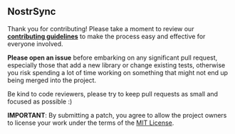 ## NostrSync

Thank you for contributing! Please take a moment to review our [**contributing guidelines**](https://github.com/KoalaSat/logseq-nostr-sync/blob/main/CONTRIBUTING.md)
to make the process easy and effective for everyone involved.

**Please open an issue** before embarking on any significant pull request, especially those that
add a new library or change existing tests, otherwise you risk spending a lot of time working
on something that might not end up being merged into the project.

Be kind to code reviewers, please try to keep pull requests as small and focused as possible :)

**IMPORTANT**: By submitting a patch, you agree to allow the project
owners to license your work under the terms of the [MIT License](https://github.com/KoalaSat/logseq-nostr-sync/blob/main/LICENSE).
